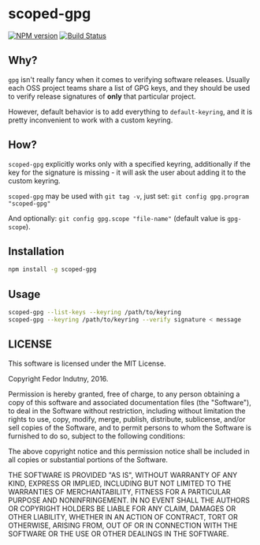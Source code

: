 # scoped-gpg
[![NPM version](https://badge.fury.io/js/scoped-gpg.svg)](http://badge.fury.io/js/scoped-gpg)
[![Build Status](https://secure.travis-ci.org/indutny/scoped-gpg.svg)](http://travis-ci.org/indutny/scoped-gpg)

## Why?

`gpg` isn't really fancy when it comes to verifying software releases. Usually
each OSS project teams share a list of GPG keys, and they should be used to
verify release signatures of **only** that particular project.

However, default behavior is to add everything to `default-keyring`, and it is
pretty inconvenient to work with a custom keyring.

## How?

`scoped-gpg` explicitly works only with a specified keyring, additionally if the
key for the signature is missing - it will ask the user about adding it to the
custom keyring.

`scoped-gpg` may be used with `git tag -v`, just set:
`git config gpg.program "scoped-gpg"`

And optionally: `git config gpg.scope "file-name"` (default value is
`gpg-scope`).

## Installation

```bash
npm install -g scoped-gpg
```

## Usage

```bash
scoped-gpg --list-keys --keyring /path/to/keyring
scoped-gpg --keyring /path/to/keyring --verify signature < message
```

## LICENSE

This software is licensed under the MIT License.

Copyright Fedor Indutny, 2016.

Permission is hereby granted, free of charge, to any person obtaining a
copy of this software and associated documentation files (the
"Software"), to deal in the Software without restriction, including
without limitation the rights to use, copy, modify, merge, publish,
distribute, sublicense, and/or sell copies of the Software, and to permit
persons to whom the Software is furnished to do so, subject to the
following conditions:

The above copyright notice and this permission notice shall be included
in all copies or substantial portions of the Software.

THE SOFTWARE IS PROVIDED "AS IS", WITHOUT WARRANTY OF ANY KIND, EXPRESS
OR IMPLIED, INCLUDING BUT NOT LIMITED TO THE WARRANTIES OF
MERCHANTABILITY, FITNESS FOR A PARTICULAR PURPOSE AND NONINFRINGEMENT. IN
NO EVENT SHALL THE AUTHORS OR COPYRIGHT HOLDERS BE LIABLE FOR ANY CLAIM,
DAMAGES OR OTHER LIABILITY, WHETHER IN AN ACTION OF CONTRACT, TORT OR
OTHERWISE, ARISING FROM, OUT OF OR IN CONNECTION WITH THE SOFTWARE OR THE
USE OR OTHER DEALINGS IN THE SOFTWARE.
